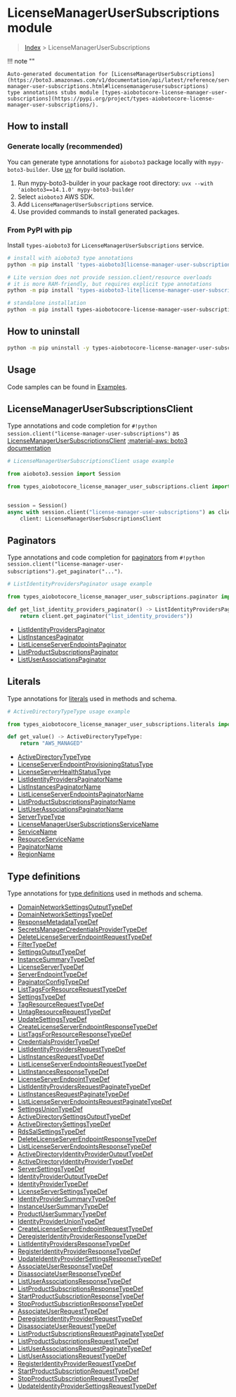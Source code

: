 # LicenseManagerUserSubscriptions module

> [Index](../README.md) > LicenseManagerUserSubscriptions


!!! note ""

    Auto-generated documentation for [LicenseManagerUserSubscriptions](https://boto3.amazonaws.com/v1/documentation/api/latest/reference/services/license-manager-user-subscriptions.html#licensemanagerusersubscriptions)
    type annotations stubs module [types-aiobotocore-license-manager-user-subscriptions](https://pypi.org/project/types-aiobotocore-license-manager-user-subscriptions/).

## How to install

### Generate locally (recommended)

You can generate type annotations for `aioboto3` package locally with `mypy-boto3-builder`.
Use [uv](https://docs.astral.sh/uv/getting-started/installation/) for build isolation.

1. Run mypy-boto3-builder in your package root directory: `uvx --with 'aioboto3==14.1.0' mypy-boto3-builder`
1. Select `aioboto3` AWS SDK.
1. Add `LicenseManagerUserSubscriptions` service.
1. Use provided commands to install generated packages.



### From PyPI with pip

Install `types-aioboto3` for `LicenseManagerUserSubscriptions` service.

```bash
# install with aioboto3 type annotations
python -m pip install 'types-aioboto3[license-manager-user-subscriptions]'

# Lite version does not provide session.client/resource overloads
# it is more RAM-friendly, but requires explicit type annotations
python -m pip install 'types-aioboto3-lite[license-manager-user-subscriptions]'

# standalone installation
python -m pip install types-aiobotocore-license-manager-user-subscriptions
```



## How to uninstall

```bash
python -m pip uninstall -y types-aiobotocore-license-manager-user-subscriptions
```

## Usage

Code samples can be found in [Examples](./usage.md).

## LicenseManagerUserSubscriptionsClient

Type annotations and code completion for  `#!python session.client("license-manager-user-subscriptions")` as [LicenseManagerUserSubscriptionsClient](./client.md)
[:material-aws: boto3 documentation](https://boto3.amazonaws.com/v1/documentation/api/latest/reference/services/license-manager-user-subscriptions.html#LicenseManagerUserSubscriptions.Client)

```python
# LicenseManagerUserSubscriptionsClient usage example

from aioboto3.session import Session

from types_aiobotocore_license_manager_user_subscriptions.client import LicenseManagerUserSubscriptionsClient


session = Session()
async with session.client("license-manager-user-subscriptions") as client:
    client: LicenseManagerUserSubscriptionsClient
```


## Paginators

Type annotations and code completion for
[paginators](./paginators.md)
from `#!python session.client("license-manager-user-subscriptions").get_paginator("...")`.

```python
# ListIdentityProvidersPaginator usage example

from types_aiobotocore_license_manager_user_subscriptions.paginator import ListIdentityProvidersPaginator

def get_list_identity_providers_paginator() -> ListIdentityProvidersPaginator:
    return client.get_paginator("list_identity_providers"))
```

- [ListIdentityProvidersPaginator](./paginators.md#listidentityproviderspaginator)
- [ListInstancesPaginator](./paginators.md#listinstancespaginator)
- [ListLicenseServerEndpointsPaginator](./paginators.md#listlicenseserverendpointspaginator)
- [ListProductSubscriptionsPaginator](./paginators.md#listproductsubscriptionspaginator)
- [ListUserAssociationsPaginator](./paginators.md#listuserassociationspaginator)








## Literals

Type annotations for [literals](./literals.md) used in methods and schema.

```python
# ActiveDirectoryTypeType usage example

from types_aiobotocore_license_manager_user_subscriptions.literals import ActiveDirectoryTypeType

def get_value() -> ActiveDirectoryTypeType:
    return "AWS_MANAGED"
```

- [ActiveDirectoryTypeType](./literals.md#activedirectorytypetype)
- [LicenseServerEndpointProvisioningStatusType](./literals.md#licenseserverendpointprovisioningstatustype)
- [LicenseServerHealthStatusType](./literals.md#licenseserverhealthstatustype)
- [ListIdentityProvidersPaginatorName](./literals.md#listidentityproviderspaginatorname)
- [ListInstancesPaginatorName](./literals.md#listinstancespaginatorname)
- [ListLicenseServerEndpointsPaginatorName](./literals.md#listlicenseserverendpointspaginatorname)
- [ListProductSubscriptionsPaginatorName](./literals.md#listproductsubscriptionspaginatorname)
- [ListUserAssociationsPaginatorName](./literals.md#listuserassociationspaginatorname)
- [ServerTypeType](./literals.md#servertypetype)
- [LicenseManagerUserSubscriptionsServiceName](./literals.md#licensemanagerusersubscriptionsservicename)
- [ServiceName](./literals.md#servicename)
- [ResourceServiceName](./literals.md#resourceservicename)
- [PaginatorName](./literals.md#paginatorname)
- [RegionName](./literals.md#regionname)




## Type definitions

Type annotations for [type definitions](./type_defs.md) used in methods and schema.

- [DomainNetworkSettingsOutputTypeDef](./type_defs.md#domainnetworksettingsoutputtypedef)
- [DomainNetworkSettingsTypeDef](./type_defs.md#domainnetworksettingstypedef)
- [ResponseMetadataTypeDef](./type_defs.md#responsemetadatatypedef)
- [SecretsManagerCredentialsProviderTypeDef](./type_defs.md#secretsmanagercredentialsprovidertypedef)
- [DeleteLicenseServerEndpointRequestTypeDef](./type_defs.md#deletelicenseserverendpointrequesttypedef)
- [FilterTypeDef](./type_defs.md#filtertypedef)
- [SettingsOutputTypeDef](./type_defs.md#settingsoutputtypedef)
- [InstanceSummaryTypeDef](./type_defs.md#instancesummarytypedef)
- [LicenseServerTypeDef](./type_defs.md#licenseservertypedef)
- [ServerEndpointTypeDef](./type_defs.md#serverendpointtypedef)
- [PaginatorConfigTypeDef](./type_defs.md#paginatorconfigtypedef)
- [ListTagsForResourceRequestTypeDef](./type_defs.md#listtagsforresourcerequesttypedef)
- [SettingsTypeDef](./type_defs.md#settingstypedef)
- [TagResourceRequestTypeDef](./type_defs.md#tagresourcerequesttypedef)
- [UntagResourceRequestTypeDef](./type_defs.md#untagresourcerequesttypedef)
- [UpdateSettingsTypeDef](./type_defs.md#updatesettingstypedef)
- [CreateLicenseServerEndpointResponseTypeDef](./type_defs.md#createlicenseserverendpointresponsetypedef)
- [ListTagsForResourceResponseTypeDef](./type_defs.md#listtagsforresourceresponsetypedef)
- [CredentialsProviderTypeDef](./type_defs.md#credentialsprovidertypedef)
- [ListIdentityProvidersRequestTypeDef](./type_defs.md#listidentityprovidersrequesttypedef)
- [ListInstancesRequestTypeDef](./type_defs.md#listinstancesrequesttypedef)
- [ListLicenseServerEndpointsRequestTypeDef](./type_defs.md#listlicenseserverendpointsrequesttypedef)
- [ListInstancesResponseTypeDef](./type_defs.md#listinstancesresponsetypedef)
- [LicenseServerEndpointTypeDef](./type_defs.md#licenseserverendpointtypedef)
- [ListIdentityProvidersRequestPaginateTypeDef](./type_defs.md#listidentityprovidersrequestpaginatetypedef)
- [ListInstancesRequestPaginateTypeDef](./type_defs.md#listinstancesrequestpaginatetypedef)
- [ListLicenseServerEndpointsRequestPaginateTypeDef](./type_defs.md#listlicenseserverendpointsrequestpaginatetypedef)
- [SettingsUnionTypeDef](./type_defs.md#settingsuniontypedef)
- [ActiveDirectorySettingsOutputTypeDef](./type_defs.md#activedirectorysettingsoutputtypedef)
- [ActiveDirectorySettingsTypeDef](./type_defs.md#activedirectorysettingstypedef)
- [RdsSalSettingsTypeDef](./type_defs.md#rdssalsettingstypedef)
- [DeleteLicenseServerEndpointResponseTypeDef](./type_defs.md#deletelicenseserverendpointresponsetypedef)
- [ListLicenseServerEndpointsResponseTypeDef](./type_defs.md#listlicenseserverendpointsresponsetypedef)
- [ActiveDirectoryIdentityProviderOutputTypeDef](./type_defs.md#activedirectoryidentityprovideroutputtypedef)
- [ActiveDirectoryIdentityProviderTypeDef](./type_defs.md#activedirectoryidentityprovidertypedef)
- [ServerSettingsTypeDef](./type_defs.md#serversettingstypedef)
- [IdentityProviderOutputTypeDef](./type_defs.md#identityprovideroutputtypedef)
- [IdentityProviderTypeDef](./type_defs.md#identityprovidertypedef)
- [LicenseServerSettingsTypeDef](./type_defs.md#licenseserversettingstypedef)
- [IdentityProviderSummaryTypeDef](./type_defs.md#identityprovidersummarytypedef)
- [InstanceUserSummaryTypeDef](./type_defs.md#instanceusersummarytypedef)
- [ProductUserSummaryTypeDef](./type_defs.md#productusersummarytypedef)
- [IdentityProviderUnionTypeDef](./type_defs.md#identityprovideruniontypedef)
- [CreateLicenseServerEndpointRequestTypeDef](./type_defs.md#createlicenseserverendpointrequesttypedef)
- [DeregisterIdentityProviderResponseTypeDef](./type_defs.md#deregisteridentityproviderresponsetypedef)
- [ListIdentityProvidersResponseTypeDef](./type_defs.md#listidentityprovidersresponsetypedef)
- [RegisterIdentityProviderResponseTypeDef](./type_defs.md#registeridentityproviderresponsetypedef)
- [UpdateIdentityProviderSettingsResponseTypeDef](./type_defs.md#updateidentityprovidersettingsresponsetypedef)
- [AssociateUserResponseTypeDef](./type_defs.md#associateuserresponsetypedef)
- [DisassociateUserResponseTypeDef](./type_defs.md#disassociateuserresponsetypedef)
- [ListUserAssociationsResponseTypeDef](./type_defs.md#listuserassociationsresponsetypedef)
- [ListProductSubscriptionsResponseTypeDef](./type_defs.md#listproductsubscriptionsresponsetypedef)
- [StartProductSubscriptionResponseTypeDef](./type_defs.md#startproductsubscriptionresponsetypedef)
- [StopProductSubscriptionResponseTypeDef](./type_defs.md#stopproductsubscriptionresponsetypedef)
- [AssociateUserRequestTypeDef](./type_defs.md#associateuserrequesttypedef)
- [DeregisterIdentityProviderRequestTypeDef](./type_defs.md#deregisteridentityproviderrequesttypedef)
- [DisassociateUserRequestTypeDef](./type_defs.md#disassociateuserrequesttypedef)
- [ListProductSubscriptionsRequestPaginateTypeDef](./type_defs.md#listproductsubscriptionsrequestpaginatetypedef)
- [ListProductSubscriptionsRequestTypeDef](./type_defs.md#listproductsubscriptionsrequesttypedef)
- [ListUserAssociationsRequestPaginateTypeDef](./type_defs.md#listuserassociationsrequestpaginatetypedef)
- [ListUserAssociationsRequestTypeDef](./type_defs.md#listuserassociationsrequesttypedef)
- [RegisterIdentityProviderRequestTypeDef](./type_defs.md#registeridentityproviderrequesttypedef)
- [StartProductSubscriptionRequestTypeDef](./type_defs.md#startproductsubscriptionrequesttypedef)
- [StopProductSubscriptionRequestTypeDef](./type_defs.md#stopproductsubscriptionrequesttypedef)
- [UpdateIdentityProviderSettingsRequestTypeDef](./type_defs.md#updateidentityprovidersettingsrequesttypedef)


